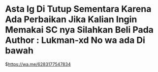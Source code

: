 # Asta Ig Di Tutup Sementara Karena Ada Perbaikan Jika Kalian Ingin Memakai SC nya Silahkan Beli Pada Author : Lukman-xd No wa ada Di bawah

$https://wa.me/6283177547834
